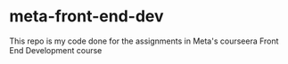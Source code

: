 # meta-front-end-dev
This repo is my code done for the assignments in Meta's courseera Front End Development course
